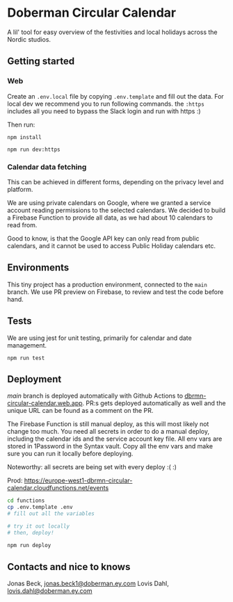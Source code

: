 # Doberman Circular Calendar

A lil' tool for easy overview of the festivities and local holidays across the Nordic studios.

## Getting started

### Web

Create an `.env.local` file by copying `.env.template` and fill out the data.
For local dev we recommend you to run following commands.
the `:https` includes all you need to bypass the Slack login and run with https :)

Then run:

`npm install`

`npm run dev:https`

### Calendar data fetching

This can be achieved in different forms, depending on the privacy level and platform.

We are using private calendars on Google, where we granted a service account reading permissions to the selected calendars. We decided to build a Firebase Function to provide all data, as we had about 10 calendars to read from.

Good to know, is that the Google API key can only read from public calendars, and it cannot be used to access Public Holiday calendars etc.

## Environments

This tiny project has a production environment, connected to the `main` branch.
We use PR preview on Firebase, to review and test the code before hand.

## Tests

We are using jest for unit testing, primarily for calendar and date management.

`npm run test`

## Deployment

_main_ branch is deployed automatically with Github Actions to [dbrmn-circular-calendar.web.app](https://dbrmn-circular-calendar.web.app/). PR:s gets deployed automatically as well and the unique URL can be found as a comment on the PR.

The Firebase Function is still manual deploy, as this will most likely not change too much. You need all secrets in order to do a manual deploy, including the calendar ids and the service account key file. All env vars are stored in 1Password in the Syntax vault. Copy all the env vars and make sure you can run it locally before deploying.

Noteworthy: all secrets are being set with every deploy :( :)

Prod: https://europe-west1-dbrmn-circular-calendar.cloudfunctions.net/events

```sh
cd functions
cp .env.template .env
# fill out all the variables

# try it out locally
# then, deploy!

npm run deploy
```

## Contacts and nice to knows

Jonas Beck, jonas.beck1@doberman.ey.com
Lovis Dahl, lovis.dahl@doberman.ey.com
